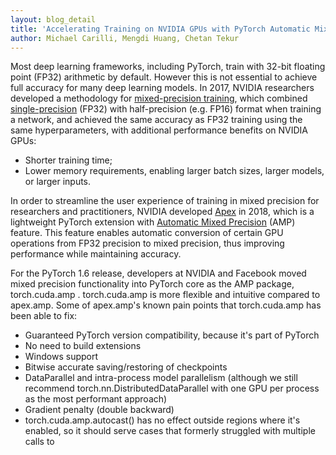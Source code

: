 ```yaml
---
layout: blog_detail
title: 'Accelerating Training on NVIDIA GPUs with PyTorch Automatic Mixed Precision'
author: Michael Carilli, Mengdi Huang, Chetan Tekur
---
```


Most deep learning frameworks, including PyTorch, train with 32-bit floating point (FP32) arithmetic by default. However this is not essential to achieve full accuracy for many deep learning models. In 2017, NVIDIA researchers developed a methodology for [mixed-precision training](https://developer.nvidia.com/blog/mixed-precision-training-deep-neural-networks/), which combined [single-precision](https://blogs.nvidia.com/blog/2019/11/15/whats-the-difference-between-single-double-multi-and-mixed-precision-computing/) (FP32) with half-precision (e.g. FP16) format when training a network, and achieved the same accuracy as FP32 training using the same hyperparameters, with additional performance benefits on NVIDIA GPUs:

* Shorter training time;
* Lower memory requirements, enabling larger batch sizes, larger models, or larger inputs.

In order to streamline the user experience of training in mixed precision for researchers and practitioners, NVIDIA developed [Apex](https://developer.nvidia.com/blog/apex-pytorch-easy-mixed-precision-training/) in 2018, which is a lightweight PyTorch extension with [Automatic Mixed Precision](https://developer.nvidia.com/automatic-mixed-precision) (AMP) feature. This feature enables automatic conversion of certain GPU operations from FP32 precision to mixed precision, thus improving performance while maintaining accuracy. 

For the PyTorch 1.6 release, developers at NVIDIA and Facebook moved mixed precision functionality into PyTorch core as the AMP package, torch.cuda.amp <link>. torch.cuda.amp is more flexible and intuitive compared to apex.amp. Some of apex.amp's known pain points that torch.cuda.amp has been able to fix:

* Guaranteed PyTorch version compatibility, because it's part of PyTorch
* No need to build extensions
* Windows support
* Bitwise accurate saving/restoring of checkpoints
* DataParallel and intra-process model parallelism (although we still recommend torch.nn.DistributedDataParallel with one GPU per process as the most performant approach)
* Gradient penalty (double backward)
* torch.cuda.amp.autocast() has no effect outside regions where it's enabled, so it should serve cases that formerly struggled with multiple calls to 

